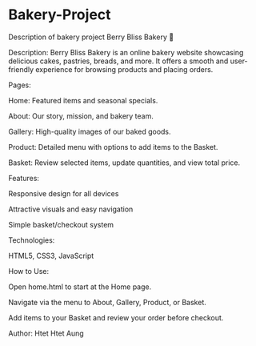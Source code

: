 # Bakery-Project
Description of bakery project
Berry Bliss Bakery 🍓

Description:
Berry Bliss Bakery is an online bakery website showcasing delicious cakes, pastries, breads, and more. It offers a smooth and user-friendly experience for browsing products and placing orders.

Pages:

Home: Featured items and seasonal specials.

About: Our story, mission, and bakery team.

Gallery: High-quality images of our baked goods.

Product: Detailed menu with options to add items to the Basket.

Basket: Review selected items, update quantities, and view total price.

Features:

Responsive design for all devices

Attractive visuals and easy navigation

Simple basket/checkout system

Technologies:

HTML5, CSS3, JavaScript


How to Use:

Open home.html to start at the Home page.

Navigate via the menu to About, Gallery, Product, or Basket.

Add items to your Basket and review your order before checkout.

Author:
Htet Htet Aung
